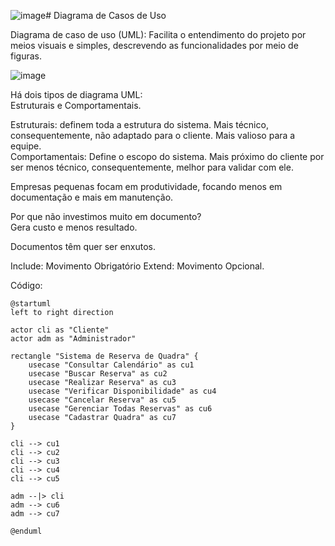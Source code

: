 ![image](https://github.com/user-attachments/assets/b32b911b-0651-429c-a6dc-f70ef413acae)# Diagrama de Casos de Uso

Diagrama de caso de uso (UML): Facilita o entendimento do projeto por meios visuais e simples, descrevendo as funcionalidades por meio de figuras.

![image](https://github.com/user-attachments/assets/089df402-f072-4354-9992-230bd49b9359)

Há dois tipos de diagrama UML:  
Estruturais e Comportamentais.

Estruturais: definem toda a estrutura do sistema. Mais técnico, consequentemente, não adaptado para o cliente. Mais valioso para a equipe.  
Comportamentais: Define o escopo do sistema. Mais próximo do cliente por ser menos técnico, consequentemente, melhor para validar com ele.

Empresas pequenas focam em produtividade, focando menos em documentação e mais em manutenção.

Por que não investimos muito em documento?  
Gera custo e menos resultado.

Documentos têm quer ser enxutos.

Include: Movimento Obrigatório
Extend: Movimento Opcional.

Código:

```
@startuml
left to right direction

actor cli as "Cliente"
actor adm as "Administrador"

rectangle "Sistema de Reserva de Quadra" {
    usecase "Consultar Calendário" as cu1
    usecase "Buscar Reserva" as cu2
    usecase "Realizar Reserva" as cu3
    usecase "Verificar Disponibilidade" as cu4
    usecase "Cancelar Reserva" as cu5
    usecase "Gerenciar Todas Reservas" as cu6
    usecase "Cadastrar Quadra" as cu7
}

cli --> cu1
cli --> cu2
cli --> cu3
cli --> cu4
cli --> cu5

adm --|> cli
adm --> cu6
adm --> cu7

@enduml
```
